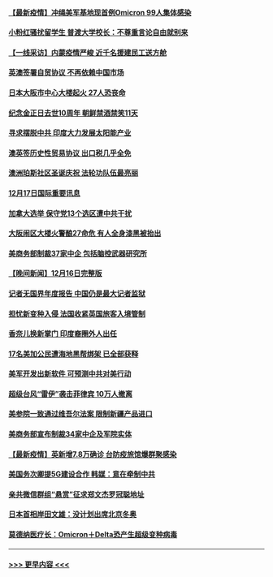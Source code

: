#### [【最新疫情】冲绳美军基地现首例Omicron 99人集体感染](../pages/prog202/a103296785.md?t=12180700) 
#### [小粉红骚扰留学生 普渡大学校长：不尊重言论自由就别来](../pages/prog202/a103296768.md?t=12180700) 
#### [【一线采访】内蒙疫情严峻 近千名援建民工送方舱](../pages/prog202/a103296758.md?t=12180700) 
#### [英澳签署自贸协议 不再依赖中国市场](../pages/prog202/a103296771.md?t=12180700) 
#### [日本大阪市中心大楼起火 27人恐丧命](../pages/prog202/a103296710.md?t=12180700) 
#### [纪念金正日去世10周年 朝鲜禁酒禁笑11天](../pages/prog202/a103296613.md?t=12180700) 
#### [寻求摆脱中共 印度大力发展太阳能产业](../pages/prog202/a103296605.md?t=12180700) 
#### [澳英签历史性贸易协议 出口税几乎全免](../pages/prog202/a103296598.md?t=12180700) 
#### [澳洲珀斯社区圣诞庆祝 法轮功队伍最亮丽](../pages/prog202/a103296527.md?t=12180700) 
#### [12月17日国际重要讯息](../pages/prog202/a103296525.md?t=12180700) 
#### [加拿大选举 保守党13个选区遭中共干扰](../pages/prog202/a103296454.md?t=12180700) 
#### [大阪闹区大楼火警酿27命危 有人全身漆黑被抬出](../pages/prog202/a103296402.md?t=12180700) 
#### [美商务部制裁37家中企 包括脑控武器研究所](../pages/prog202/a103296133.md?t=12180700) 
#### [【晚间新闻】12月16日完整版](../pages/prog202/a103296304.md?t=12180700) 
#### [记者无国界年度报告 中国仍是最大记者监狱](../pages/prog202/a103296007.md?t=12180700) 
#### [担忧新变种入侵 法国收紧英国旅客入境管制](../pages/prog202/a103296097.md?t=12180700) 
#### [香奈儿换新掌门 印度裔圈外人出任](../pages/prog202/a103296104.md?t=12180700) 
#### [17名美加公民遭海地黑帮绑架 已全部获释](../pages/prog202/a103296106.md?t=12180700) 
#### [美军开发出新软件 可预测中共对美行动](../pages/prog202/a103296062.md?t=12180700) 
#### [超级台风“雷伊”袭击菲律宾 10万人撤离](../pages/prog202/a103295968.md?t=12180700) 
#### [美参院一致通过维吾尔法案 限制新疆产品进口](../pages/prog202/a103295799.md?t=12180700) 
#### [美商务部宣布制裁34家中企及军院实体](../pages/prog202/a103295711.md?t=12180700) 
#### [【最新疫情】英新增7.8万确诊 台防疫旅馆爆群聚感染](../pages/prog202/a103295742.md?t=12180700) 
#### [美国务次卿提5G建设合作 韩媒：意在牵制中共](../pages/prog202/a103295693.md?t=12180700) 
#### [亲共微信群组“悬赏”征求郑文杰罗冠聪地址](../pages/prog202/a103295721.md?t=12180700) 
#### [日本首相岸田文雄：没计划出席北京冬奥](../pages/prog202/a103295719.md?t=12180700) 
#### [莫德纳医疗长：Omicron＋Delta恐产生超级变种病毒](../pages/prog202/a103295683.md?t=12180700) 

----
#### [ >>> 更早内容 <<< ](../indexes/prog202-earlier.md)
